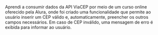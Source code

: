<p>Aprendi a consumir dados da API ViaCEP por meio de um curso online oferecido pela Alura, onde foi criado uma funcionalidade que permite ao usuário inserir um CEP válido e, automaticamente, preencher os outros campos necessários. Em caso de CEP inválido, uma mensagem de erro é exibida para informar ao usuário.</p>